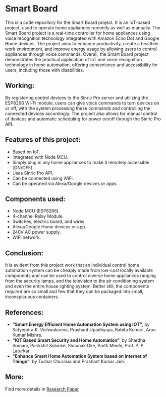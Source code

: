 # Smart Board

This is a code repository for the Smart Board project. It is an IoT-based project, used to operate home appliances remotely as well as manually. The Smart Board project is a real-time controller for home appliances using voice recognition technology integrated with Amazon Echo Dot and Google Home devices. The project aims to enhance productivity, create a healthier work environment, and improve energy usage by allowing users to control appliances through voice commands. Overall, the Smart Board project demonstrates the practical application of IoT and voice recognition technology in home automation, offering convenience and accessibility for users, including those with disabilities.

## Working:

By registering control devices to the Sinric Pro server and utilizing the ESP8266 Wi-Fi module, users can give voice commands to turn devices on or off, with the system processing these commands and controlling the connected devices accordingly. The project also allows for manual control of devices and automatic scheduling for power on/off through the Sinric Pro API.

## Features of this project:

- Based on IoT.
- Integrated with Node MCU.
- Simply plug in any home appliances to make it remotely accessible (ON/OFF).
- Uses Sinric Pro API.
- Can be connected using WiFi.
- Can be operated via Alexa/Google devices or apps.

## Components used:

- Node MCU (ESP8266).
- 4-channel Relay Module.
- Switches, electric board, and wires.
- Alexa/Google Home devices or app.
- 240V AC power supply.
- WiFi network.

## Conclusion:

It is evident from this project work that an individual control home automation system can be cheaply made from low-cost locally available components and can be used to control diverse home appliances ranging from the security lamps, and the television to the air conditioning system and even the entire house lighting system. Better still, the components required are so small and few that they can be packaged into small, inconspicuous containers.

## References:

- **“Smart Energy Efficient Home Automation System using IOT”**, by Satyendra K. Vishwakarma, Prashant Upadhyaya, Babita Kumari, Arun Kumar Mishra.
- **“IOT Based Smart Security and Home Automation”**, by Shardha Somani, Parikshit Solunke, Shaunak Oke, Parth Medhi, Prof. P. P. Laturkar.
- **“Enhance Smart Home Automation System based on Internet of Things”**, by Tushar Churasia and Prashant Kumar Jain.

## More:

Find more details in [Research Paper](https://github.com/sambhavkr00/smart-board/blob/main/Smart%20Board-%20Research%20Paper.pdf)

